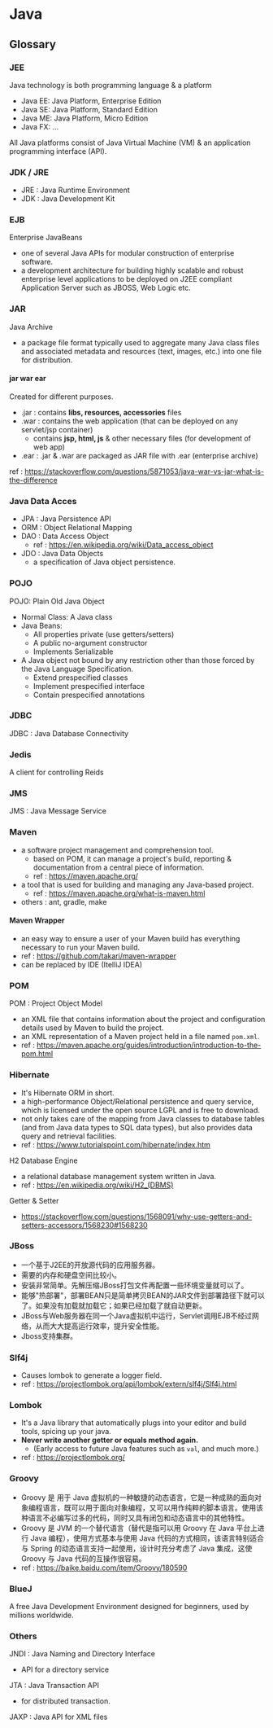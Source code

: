 # Java

## Glossary

### JEE

Java technology is both programming language & a platform

- Java EE: Java Platform, Enterprise Edition
- Java SE: Java Platform, Standard Edition
- Java ME: Java Platform, Micro Edition
- Java FX: …

All Java platforms consist of Java Virtual Machine (VM) & an application programming interface (API).

### JDK / JRE

- JRE : Java Runtime Environment
- JDK : Java Development Kit

### EJB

Enterprise JavaBeans

- one of several Java APIs for modular construction of enterprise software.
- a development architecture for building highly scalable and robust enterprise level applications to be deployed on J2EE compliant Application Server such as JBOSS, Web Logic etc.

### JAR

Java Archive

- a package file format typically used to aggregate many Java class files and associated metadata and resources (text, images, etc.) into one file for distribution.

#### jar war ear

Created for different purposes.

- .jar : contains __libs, resources, accessories__ files
- .war : contains the web application (that can be deployed on any servlet/jsp container)
    - contains __jsp, html, js__ & other necessary files (for development of web app)
- .ear : .jar & .war are packaged as JAR file with .ear (enterprise archive)

ref : https://stackoverflow.com/questions/5871053/java-war-vs-jar-what-is-the-difference

### Java Data Acces

- JPA : Java Persistence API
- ORM : Object Relational Mapping
- DAO : Data Access Object
    - ref : https://en.wikipedia.org/wiki/Data_access_object
- JDO : Java Data Objects
    - a specification of Java object persistence.

### POJO

POJO: Plain Old Java Object

- Normal Class: A Java class
- Java Beans:
    - All properties private (use getters/setters)
    - A public no-argument constructor
    - Implements Serializable
- A Java object not bound by any restriction other than those forced by the Java Language Specification.
    - Extend prespecified classes
    - Implement prespecified interface
    - Contain prespecified annotations

### JDBC

JDBC : Java Database Connectivity

### Jedis

A client for controlling Reids

### JMS

JMS : Java Message Service

### Maven

- a software project management and comprehension tool.
    - based on POM, it can manage a project's build, reporting & documentation from a central piece of information.
    - ref : https://maven.apache.org/
- a tool that is used for building and managing any Java-based project.
    - ref :  https://maven.apache.org/what-is-maven.html
- others : ant, gradle, make

#### Maven Wrapper

- an easy way to ensure a user of your Maven build has everything necessary to run your Maven build.
- ref : https://github.com/takari/maven-wrapper
- can be replaced by IDE (ItelliJ IDEA)

### POM

POM : Project Object Model

- an XML file that contains information about the project and configuration details used by Maven to build the project.
- an XML representation of a Maven project held in a file named `pom.xml`.
- ref : https://maven.apache.org/guides/introduction/introduction-to-the-pom.html

### Hibernate

- It's Hibernate ORM in short.
- a high-performance Object/Relational persistence and query service, which is licensed under the open source LGPL and is free to download.
- not only takes care of the mapping from Java classes to database tables (and from Java data types to SQL data types), but also provides data query and retrieval facilities.
- ref : https://www.tutorialspoint.com/hibernate/index.htm

H2 Database Engine

- a relational database management system written in Java.
- ref : https://en.wikipedia.org/wiki/H2_(DBMS)

Getter & Setter

- https://stackoverflow.com/questions/1568091/why-use-getters-and-setters-accessors/1568230#1568230

### JBoss

- 一个基于J2EE的开放源代码的应用服务器。
- 需要的内存和硬盘空间比较小。
- 安装非常简单。先解压缩JBoss打包文件再配置一些环境变量就可以了。
- 能够"热部署"，部署BEAN只是简单拷贝BEAN的JAR文件到部署路径下就可以了。如果没有加载就加载它；如果已经加载了就自动更新。
- JBoss与Web服务器在同一个Java虚拟机中运行，Servlet调用EJB不经过网络，从而大大提高运行效率，提升安全性能。
- Jboss支持集群。

### Slf4j

- Causes lombok to generate a logger field.
- ref : https://projectlombok.org/api/lombok/extern/slf4j/Slf4j.html

### Lombok

- It's a Java library that automatically plugs into your editor and build tools, spicing up your java.
- __Never write another getter or equals method again.__
    - (Early access to future Java features such as `val`, and much more.)
- ref : https://projectlombok.org/

### Groovy

- Groovy 是 用于 Java 虚拟机的一种敏捷的动态语言，它是一种成熟的面向对象编程语言，既可以用于面向对象编程，又可以用作纯粹的脚本语言。使用该种语言不必编写过多的代码，同时又具有闭包和动态语言中的其他特性。
- Groovy 是 JVM 的一个替代语言（替代是指可以用 Groovy 在 Java 平台上进行 Java 编程），使用方式基本与使用  Java 代码的方式相同，该语言特别适合与 Spring 的动态语言支持一起使用，设计时充分考虑了 Java 集成，这使 Groovy 与 Java 代码的互操作很容易。
- ref : https://baike.baidu.com/item/Groovy/180590

### BlueJ

A free Java Development Environment designed for beginners, used by millions worldwide.

### Others

JNDI : Java Naming and Directory Interface

- API for a directory service

JTA : Java Transaction API

- for distributed transaction.

JAXP : Java API for XML files

